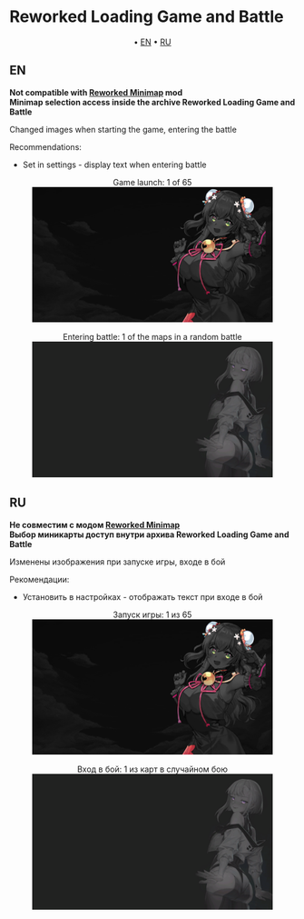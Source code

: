 # Reworked Loading Game and Battle

<p align="center">
	&bull; <a href="#en">EN</a> &bull; <a href="#ru">RU</a> 
</p>

## EN

**Not compatible with [Reworked Minimap](../reworkedminimap/) mod**  
**Minimap selection access inside the archive Reworked Loading Game and Battle**

Changed images when starting the game, entering the battle

Recommendations:
- Set in settings - display text when entering battle

<figure style="text-align: center;">
  <figcaption>Game launch: 1 of 65</figcaption>
  <img src="./assets/images/1ofgame.png" alt="Preview"/>
</figure>

<figure style="text-align: center;">
  <figcaption>Entering battle: 1 of the maps in a random battle</figcaption>
  <img src="./assets/images/1ofmaps.png" alt="Preview"/>
</figure>

## RU

**Не совместим с модом [Reworked Minimap](../reworkedminimap/)**  
**Выбор миникарты доступ внутри архива Reworked Loading Game and Battle**

Изменены изображения при запуске игры, входе в бой

Рекомендации:
- Установить в настройках - отображать текст при входе в бой

<figure style="text-align: center;">
  <figcaption>Запуск игры: 1 из 65</figcaption>
  <img src="./assets/images/1ofgame.png" alt="Preview"/>
</figure>

<figure style="text-align: center;">
  <figcaption>Вход в бой: 1 из карт в случайном бою</figcaption>
  <img src="./assets/images/1ofmaps.png" alt="Preview"/>
</figure>
